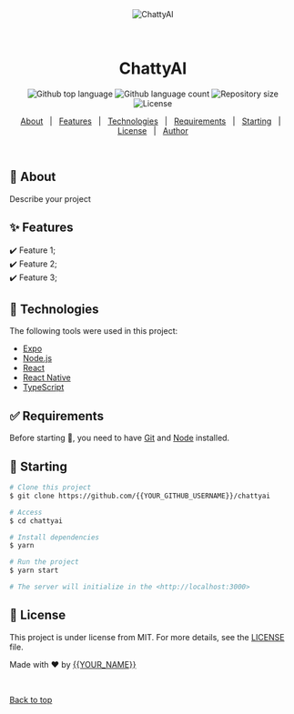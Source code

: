 <div align="center" id="top"> 
  <img src="./.github/app.gif" alt="ChattyAI" />

  &#xa0;

  <!-- <a href="https://chattyai.netlify.app">Demo</a> -->
</div>

<h1 align="center">ChattyAI</h1>

<p align="center">
  <img alt="Github top language" src="https://img.shields.io/github/languages/top/{{YOUR_GITHUB_USERNAME}}/chattyai?color=56BEB8">

  <img alt="Github language count" src="https://img.shields.io/github/languages/count/{{YOUR_GITHUB_USERNAME}}/chattyai?color=56BEB8">

  <img alt="Repository size" src="https://img.shields.io/github/repo-size/{{YOUR_GITHUB_USERNAME}}/chattyai?color=56BEB8">

  <img alt="License" src="https://img.shields.io/github/license/{{YOUR_GITHUB_USERNAME}}/chattyai?color=56BEB8">

  <!-- <img alt="Github issues" src="https://img.shields.io/github/issues/{{YOUR_GITHUB_USERNAME}}/chattyai?color=56BEB8" /> -->

  <!-- <img alt="Github forks" src="https://img.shields.io/github/forks/{{YOUR_GITHUB_USERNAME}}/chattyai?color=56BEB8" /> -->

  <!-- <img alt="Github stars" src="https://img.shields.io/github/stars/{{YOUR_GITHUB_USERNAME}}/chattyai?color=56BEB8" /> -->
</p>

<!-- Status -->

<!-- <h4 align="center"> 
	🚧  ChattyAI 🚀 Under construction...  🚧
</h4> 

<hr> -->

<p align="center">
  <a href="#dart-about">About</a> &#xa0; | &#xa0; 
  <a href="#sparkles-features">Features</a> &#xa0; | &#xa0;
  <a href="#rocket-technologies">Technologies</a> &#xa0; | &#xa0;
  <a href="#white_check_mark-requirements">Requirements</a> &#xa0; | &#xa0;
  <a href="#checkered_flag-starting">Starting</a> &#xa0; | &#xa0;
  <a href="#memo-license">License</a> &#xa0; | &#xa0;
  <a href="https://github.com/{{YOUR_GITHUB_USERNAME}}" target="_blank">Author</a>
</p>

<br>

## :dart: About ##

Describe your project

## :sparkles: Features ##

:heavy_check_mark: Feature 1;\
:heavy_check_mark: Feature 2;\
:heavy_check_mark: Feature 3;

## :rocket: Technologies ##

The following tools were used in this project:

- [Expo](https://expo.io/)
- [Node.js](https://nodejs.org/en/)
- [React](https://pt-br.reactjs.org/)
- [React Native](https://reactnative.dev/)
- [TypeScript](https://www.typescriptlang.org/)

## :white_check_mark: Requirements ##

Before starting :checkered_flag:, you need to have [Git](https://git-scm.com) and [Node](https://nodejs.org/en/) installed.

## :checkered_flag: Starting ##

```bash
# Clone this project
$ git clone https://github.com/{{YOUR_GITHUB_USERNAME}}/chattyai

# Access
$ cd chattyai

# Install dependencies
$ yarn

# Run the project
$ yarn start

# The server will initialize in the <http://localhost:3000>
```

## :memo: License ##

This project is under license from MIT. For more details, see the [LICENSE](LICENSE.md) file.


Made with :heart: by <a href="https://github.com/{{YOUR_GITHUB_USERNAME}}" target="_blank">{{YOUR_NAME}}</a>

&#xa0;

<a href="#top">Back to top</a>
